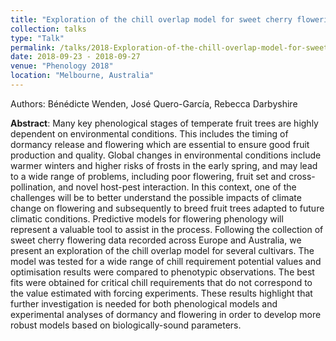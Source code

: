 ```yaml
---
title: "Exploration of the chill overlap model for sweet cherry flowering"
collection: talks
type: "Talk"
permalink: /talks/2018-Exploration-of-the-chill-overlap-model-for-sweet-cherry-flowering
date: 2018-09-23 - 2018-09-27
venue: "Phenology 2018"
location: "Melbourne, Australia"
---
```

Authors: Bénédicte Wenden, José Quero-García, Rebecca Darbyshire

**Abstract**: Many key phenological stages of temperate fruit trees are highly dependent on environmental conditions. This includes the timing of dormancy release and flowering which are essential to ensure good fruit production and quality. Global changes in environmental conditions include warmer winters and higher risks of frosts in the early spring, and may lead to a wide range of problems, including poor flowering, fruit set and cross-pollination, and novel host-pest interaction. In this context, one of the challenges will be to better understand the possible impacts of climate change on flowering and subsequently to breed fruit trees adapted to future climatic conditions. Predictive models for flowering phenology will represent a valuable tool to assist in the process. Following the collection of sweet cherry flowering data recorded across Europe and Australia, we present an exploration of the chill overlap model for several cultivars. The model was tested for a wide range of chill requirement potential values and optimisation results were compared to phenotypic observations. The best fits were obtained for critical chill requirements that do not correspond to the value estimated with forcing experiments. These results highlight that further investigation is needed for both phenological models and experimental analyses of dormancy and flowering in order to develop more robust models based on biologically-sound parameters.
